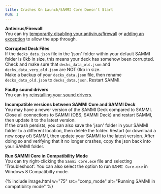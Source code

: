 ```yaml
---
title: Crashes On Launch/SAMMI Core Doesn't Start
num: 1
---
```


**Antivirus/Firewall**\
You can try [temporarily disabling your antivirus/firewall](https://support.microsoft.com/en-us/windows/turn-off-defender-antivirus-protection-in-windows-security-99e6004f-c54c-8509-773c-a4d776b77960) or [adding an exception](https://support.microsoft.com/en-us/windows/add-an-exclusion-to-windows-security-811816c0-4dfd-af4a-47e4-c301afe13b26) to allow the app through.

**Corrupted Deck Files**\
If the `decks_data.json` file in the 'json' folder within your default SAMMI folder is 0kb in size, this means your deck has somehow been corrupted. Check and make sure that `decks_data_old.json` and `decks_data_very_old.json` are NOT 0kb in size.\
Make a backup of your `decks_data.json` file, then rename `decks_data_old.json` to `decks_data.json`. Restart SAMMI. 

**Faulty sound drivers**\
You can try [reinstalling your sound drivers](https://support.microsoft.com/en-us/windows/fix-sound-problems-in-windows-10-73025246-b61c-40fb-671a-2535c7cd56c8).

**Incompatible versions between SAMMI Core and SAMMI Deck**\
You may have a newer version of the SAMMI Deck compared to SAMMI. Close all connections to SAMMI (OBS, SAMMI Deck) and restart SAMMI, then update it to the latest version.\
If the crash persists, you can also save the 'json' folder in your SAMMI folder to a different location, then delete the folder. Restart (or download a new copy of) SAMMI, then update your SAMMI to the latest version. After doing so and verifying that it no longer crashes, copy the json back into your SAMMI folder. 

**Run SAMMI Core in Compatibility Mode**\
You can try right-clicking the `Sammi Core.exe` file and selecting 'Troubleshoot'. You can also select the option to run `SAMMI Core.exe` in Windows 8 Compatibilty mode. 

{% include image.html w="75" src="comp_mode" alt="Running SAMMI in compatibility mode" %}


